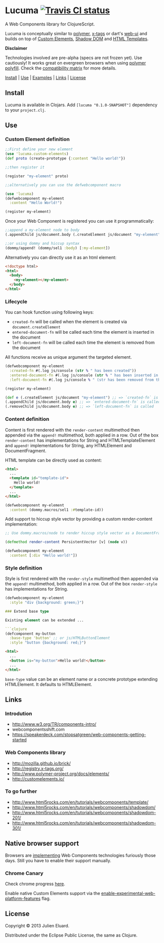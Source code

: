 # Lucuma [![Travis CI status](https://secure.travis-ci.org/jeluard/lucuma.png)](http://travis-ci.org/#!/jeluard/lucuma/builds)

A Web Components library for ClojureScript.

Lucuma is conceptually similar to [polymer](http://www.polymer-project.org/), [x-tags](http://www.x-tags.org/) or dart's [web-ui](https://www.dartlang.org/articles/web-ui/) and builds on top of [Custom Elements](https://dvcs.w3.org/hg/webcomponents/raw-file/tip/spec/custom/index.html), [Shadow DOM](https://dvcs.w3.org/hg/webcomponents/raw-file/tip/spec/shadow/index.html) and [HTML Templates](https://dvcs.w3.org/hg/webcomponents/raw-file/tip/spec/templates/index.html).

__Disclaimer__

Technologies involved are pre-alpha (specs are not frozen yet). Use cautiously! It works great on evergreen browsers when using [polymer polyfill](http://www.polymer-project.org/getting-the-code.html).
Check the [compatibility matrix](http://www.polymer-project.org/compatibility.html) for more details.

[Install](#install) | [Use](#use) | [Examples](/examples) | [Links](#links) | [License](#license)

## Install

Lucuma is available in Clojars. Add `[lucuma "0.1.0-SNAPSHOT"]` dependency to your `project.clj`.

## Use

### Custom Element definition

```clojure
;;First define your new element
(use 'lucuma.custom-elements)
(def proto (create-prototype {:content "Hello world!"})

;;then register it

(register "my-element" proto)

;;alternatively you can use the defwebcomponent macro

(use 'lucuma)
(defwebcomponent my-element
  :content "Hello World!")

(register my-element)
```

Once your Web Component is registered you can use it programmatically:

```clojure
;;append a my-element node to body
(.appendChild js/document.body (.createElement js/document "my-element"))

;;or using dommy and hiccup syntax
(dommy/append! (dommy/sel1 :body) [:my-element])
```

Alternatively you can directly use it as an html element:

```html
<!doctype html>
<html>
  <body>
    <my-element></my-element>
  </body>
</html>
```

### Lifecycle

You can hook function using following keys:

* `created-fn` will be called when the element is created via `document.createElement`
* `entered-document-fn` will be called each time the element is inserted in the document
* `left-document-fn` will be called each time the element is removed from the document

All functions receive as unique argument the targeted element.

```clojure
(defwebcomponent my-element
  :created-fn #(.log js/console (str % " has been created"))
  :entered-document-fn #(.log js/console (str % " has been inserted in the document"))
  :left-document-fn #(.log js/console % " (str has been removed from the document")))

(register my-element)

(def e (.createElement js/document "my-element") ;; => `created-fn` is called
(.appendChild js/document.body e) ;; => `entered-document-fn` is called
(.removeChild js/document.body e) ;; => `left-document-fn` is called
```

### Content definition

Content is first rendered with the `render-content` multimethod then appended via the `append!` multimethod, both applied in a row.
Out of the box `render-content` has implementations for String and HTMLTemplateElement and `append!` implementations for String, any HTMLElement and DocumentFragment.

HTML template can be directly used as content:

```html
<html>
  ...
  <template id="template-id">
    Hello world!
  </template>
  ...
</html>
```

```clojure
(defwebcomponent my-element
  :content (dommy.macros/sel1 :#template-id))
```

Add support to hiccup style vector by providing a custom render-content implementation:

```clojure
;; Use dommy.macros/node to render hiccup style vector as a DocumentFragment.

(defmethod render-content PersistentVector [v] (node v))

(defwebcomponent my-element
  :content [:div "Hello world!"])
```

### Style definition

Style is first rendered with the `render-style` multimethod then appended via the `append!` multimethod, both applied in a row.
Out of the box `render-style` has implementations for String.

```clojure
(defwebcomponent my-element
  :style "div {background: green;}")

### Extend base type

Existing element can be extended ...

```clojure
(defcomponent my-button
  :base-type 'button' ;; or js/HTMLButtonElement
  :style "button {background: red;}")
```

```html
<html>
  ...
  <button is="my-button">Hello world!</button>
  ...
</html>
```

`base-type` value can be an element name or a concrete prototype extending HTMLElement. It defaults to HTMLElement.

## Links

### Introdution

* http://www.w3.org/TR/components-intro/
* webcomponentsshift.com
* https://speakerdeck.com/stopsatgreen/web-components-getting-started

### Web Components library

* http://mozilla.github.io/brick/
* http://registry.x-tags.org/
* http://www.polymer-project.org/docs/elements/
* http://customelements.io/

### To go further

* http://www.html5rocks.com/en/tutorials/webcomponents/template/
* http://www.html5rocks.com/en/tutorials/webcomponents/shadowdom/
* http://www.html5rocks.com/en/tutorials/webcomponents/shadowdom-201/
* http://www.html5rocks.com/en/tutorials/webcomponents/shadowdom-301/

## Native browser support

Browsers are [implementing](http://jonrimmer.github.io/are-we-componentized-yet/) Web Components technologies furiously those days. Still you have to enable their support manually.

### Chrome Canary

Check chrome progress [here](http://www.chromestatus.com/features).

Enable native Custom Elements support via the [enable-experimental-web-platform-features](chrome://flags/#enable-experimental-web-platform-features) flag.


## License

Copyright © 2013 Julien Eluard.

Distributed under the Eclipse Public License, the same as Clojure.
